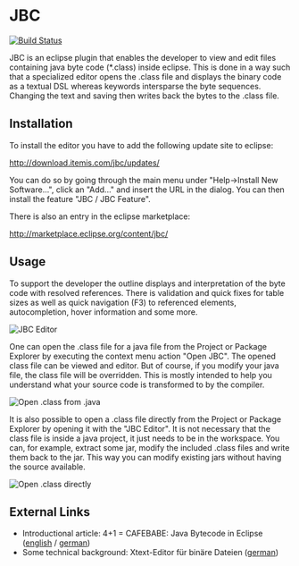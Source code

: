 # JBC

[![Build Status](https://travis-ci.org/itemis/jbc.svg?branch=master)](https://travis-ci.org/itemis/jbc)

JBC is an eclipse plugin that enables the developer to view and edit files containing java byte code (*.class) inside eclipse.
This is done in a way such that a specialized editor opens the .class file and displays the binary code as a textual DSL whereas keywords intersparse the byte sequences.
Changing the text and saving then writes back the bytes to the .class file.

## Installation

To install the editor you have to add the following update site to eclipse:

http://download.itemis.com/jbc/updates/

You can do so by going through the main menu under "Help->Install New Software...", click an "Add..." and insert the URL in the dialog. You can then install the feature "JBC / JBC Feature".

There is also an entry in the eclipse marketplace:

http://marketplace.eclipse.org/content/jbc/

## Usage

To support the developer the outline displays and interpretation of the byte code with resolved references.
There is validation and quick fixes for table sizes as well as quick navigation (F3) to referenced elements, autocompletion, hover information and some more.

![JBC Editor](com.itemis.jbc.website/screenshots/JBCEditor.png)

One can open the .class file for a java file from the Project or Package Explorer by executing the context menu action "Open JBC". The opened class file can be viewed and editor. But of course, if you modify your java file, the class file will be overridden. This is mostly intended to help you understand what your source code is transformed to by the compiler.

![Open .class from .java](com.itemis.jbc.website/screenshots/OpenFromJava.png)

It is also possible to open a .class file directly from the Project or Package Explorer by opening it with the "JBC Editor". It is not necessary that the class file is inside a java project, it just needs to be in the workspace. You can, for example, extract some jar, modify the included .class files and write them back to the jar. This way you can modify existing jars without having the source available.

![Open .class directly](com.itemis.jbc.website/screenshots/OpenFromClass.png)

## External Links

- Introductional article: 4+1 = CAFEBABE: Java Bytecode in Eclipse ([english](https://blogs.itemis.com/en/java-bytecode-in-eclipse) / [german](https://blogs.itemis.com/de/41-cafebabe-java-bytecode-in-eclipse))
- Some technical background: Xtext-Editor für binäre Dateien ([german](https://blogs.itemis.com/de/xtext-editor-fuer-binaere-dateien))
